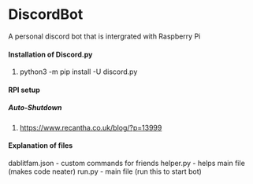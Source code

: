 # DiscordBot
A personal discord bot that is intergrated with Raspberry Pi

#### Installation of Discord.py
1. python3 -m pip install -U discord.py

#### RPI setup
##### Auto-Shutdown
1. https://www.recantha.co.uk/blog/?p=13999


#### Explanation of files
dablitfam.json - custom commands for friends
helper.py - helps main file (makes code neater)
run.py - main file (run this to start bot)
